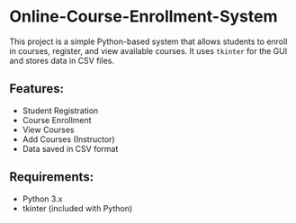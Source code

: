 # Online-Course-Enrollment-System

This project is a simple Python-based system that allows students to enroll in courses, register, and view available courses. It uses `tkinter` for the GUI and stores data in CSV files.

## Features:
- Student Registration
- Course Enrollment
- View Courses
- Add Courses (Instructor)
- Data saved in CSV format

## Requirements:
- Python 3.x
- tkinter (included with Python)

